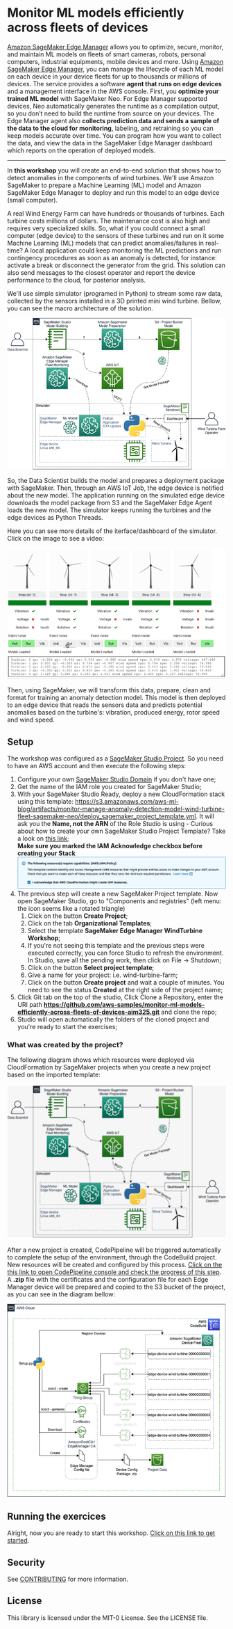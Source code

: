 # Monitor ML models efficiently across fleets of devices

[Amazon SageMaker Edge Manager](https://aws.amazon.com/sagemaker/edge-manager/) allows you to optimize, secure, monitor, and maintain ML models on fleets of smart cameras, robots, personal computers, industrial equipments, mobile devices and more. Using [Amazon SageMaker Edge Manager](https://aws.amazon.com/sagemaker/edge-manager/), you can manage the lifecycle of each ML model on each device in your device fleets for up to thousands or millions of devices. The service provides a software **agent that runs on edge devices** and a management interface in the AWS console. First, you **optimize your trained ML model** with SageMaker Neo. For Edge Manager supported devices, Neo automatically generates the runtime as a compilation output, so you don’t need to build the runtime from source on your devices. The Edge Manager agent also **collects prediction data and sends a sample of the data to the cloud for monitoring**, labeling, and retraining so you can keep models accurate over time. You can program how you want to collect the data, and view the data in the SageMaker Edge Manager dashboard which reports on the operation of deployed models.

----
In **this workshop** you will create an end-to-end solution that shows how to detect anomalies in the components of wind turbines. We'll use Amazon SageMaker to prepare a Machine Learning (ML) model and Amazon SageMaker Edge Manager to deploy and run this model to an edge device (small computer).

A real Wind Energy Farm can have hundreds or thousands of turbines. Each turbine costs millions of dollars. The maintenance cost is also high and requires very specialized skills. So, what if you could connect a small computer (edge device) to the sensors of these turbines and run on it some Machine Learning (ML) models that can predict anomalies/failures in real-time? A local application could keep monitoring the ML predictions and run contingency procedures as soon as an anomaly is detected, for instance: activate a break or disconnect the generator from the grid. This solution can also send messages to the closest operator and report the device performance to the cloud, for posterior analysis.

We'll use simple simulator (programed in Python) to stream some raw data, collected by the sensors installed in a 3D printed mini wind turbine. Bellow, you can see the macro architecture of the solution.
<p align="center">    
    <img src="imgs/EdgeManagerWorkshop_Macro.png" width="600px"></img>    
</p>
So, the Data Scientist builds the model and prepares a deployment package with SageMaker. Then, through an AWS IoT Job, the edge device is notified about the new model. The application running on the simulated edge device downloads the model package from S3 and the SageMaker Edge Agent loads the new model. The simulator keeps running the turbines and the edge devices as Python Threads.

Here you can see more details of the iterface/dashboard of the simulator. Click on the image to see a video:
<p align="center">
    <a href="https://aws-ml-blog.s3.amazonaws.com/artifacts/monitor-manage-anomaly-detection-model-wind-turbine-fleet-sagemaker-neo/wind_farm_simulator.mp4">
        <img src="imgs/WindTurbineSimulator.png"></img>
    </a>
</p>
Then, using SageMaker, we will transform this data, prepare, clean and format for training an anomaly detection model. This model is then deployed to an edge device that reads the sensors data and predicts potential anomalies based on the turbine's: vibration, produced energy, rotor speed and wind speed.

## Setup

The workshop was configured as a [SageMaker Studio Project](https://docs.aws.amazon.com/sagemaker/latest/dg/sagemaker-projects.html). So you need to have an AWS account and then execute the following steps:
 1. Configure your own [SageMaker Studio Domain](https://docs.aws.amazon.com/sagemaker/latest/dg/gs-studio-onboard.html) if you don't have one;
 2. Get the name of the IAM role you created for SageMaker Studio;
 3. With your SageMaker Studio Ready, deploy a new CloudFormation stack using this template: https://s3.amazonaws.com/aws-ml-blog/artifacts/monitor-manage-anomaly-detection-model-wind-turbine-fleet-sagemaker-neo/deploy_sagemaker_project_template.yml. It will ask you the **Name, not the ARN** of the Role Studio is using - Curious about how to create your own SageMaker Studio Project Template? Take a look on [this link](https://docs.aws.amazon.com/sagemaker/latest/dg/sagemaker-projects-templates-custom.html);  
    **Make sure you marked the IAM Acknowledge checkbox before creating your Stack** ![Ack](imgs/cloudformation_ack.png)
 5. The previous step will create a new SageMaker Project template. Now open SageMaker Studio, go to "Components and registries" (left menu: the icon seems like a rotated triangle)
     1. Click on the button **Create Project**;
     2. Click on the tab **Organizational Templates**;
     3. Select the template **SageMaker Edge Manager WindTurbine Workshop**;
     4. If you're not seeing this template and the previous steps were executed correctly, you can force Studio to refresh the environment. In Studio, save all the pending work, then click on File -> Shutdown;
     5. Click on the button **Select project template**;
     6. Give a name for your project: i.e. wind-turbine-farm;
     7. Click on the button **Create project** and wait a couple of minutes. You need to see the status **Created** at the right side of the project name;
5. Click Git tab on the top of the studio, Click Clone a Repository, enter the URI path **https://github.com/aws-samples/monitor-ml-models-efficiently-across-fleets-of-devices-aim325.git** and clone the repo;
6. Studio will open automatically the folders of the cloned project and you're ready to start the exercises;

### What was created by the project?
The following diagram shows which resources were deployed via CloudFormation by SageMaker projects when you create a new project based on the imported template:
<p align="center">
    <img src="imgs/AIM325-Architecture.png"></img>
</p>

After a new project is created, CodePipeline will be triggered automatically to complete the setup of the environment, through the CodeBuild project. New resources will be created and configured by this process. [Click on the this link to open CodePipeline console and check the progress of this step](https://console.aws.amazon.com/codesuite/codepipeline/pipelines). A **.zip** file with the certificates and the configuration file for each Edge Manager device will be prepared and copied to the S3 bucket of the project, as you can see in the diagram bellow:
<p align="center">
    <img src="imgs/EdgeManagerWorkshop_CodeBuild.png"></img>
</p>

## Running the exercices

Alright, now you are ready to start this workshop. [Click on this link to get started](lab/README.md).


## Security

See [CONTRIBUTING](CONTRIBUTING.md#security-issue-notifications) for more information.

## License

This library is licensed under the MIT-0 License. See the LICENSE file.

